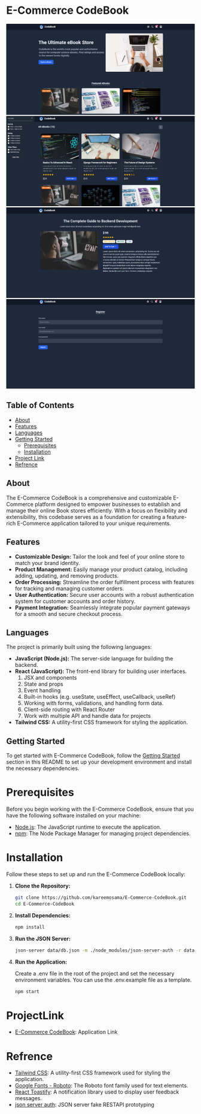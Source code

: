 # E-Commerce CodeBook

![Main Page](https://github.com/kareemosama/E-Commerce-CodeBook/blob/main/public/assets/GitImages/MainPage.png)
![ProductListWithFilter](https://github.com/kareemosama/E-Commerce-CodeBook/blob/main/public/assets/GitImages/ProductListWithFilter.png)
![ProductDetails](https://github.com/kareemosama/E-Commerce-CodeBook/blob/main/public/assets/GitImages/ProductDetails.png)
![Register](https://github.com/kareemosama/E-Commerce-CodeBook/blob/main/public/assets/GitImages/Register.png)

## Table of Contents

- [About](#about)
- [Features](#features)
- [Languages](#languages)
- [Getting Started](#getting-started)
  - [Prerequisites](#prerequisites)
  - [Installation](#installation)
- [Project Link](#Project-Link)
- [Refrence](#Refrence)

## About

The E-Commerce CodeBook is a comprehensive and customizable E-Commerce platform designed to empower businesses to establish and manage their online Book stores efficiently. With a focus on flexibility and extensibility, this codebase serves as a foundation for creating a feature-rich E-Commerce application tailored to your unique requirements.

## Features

- **Customizable Design:** Tailor the look and feel of your online store to match your brand identity.
- **Product Management:** Easily manage your product catalog, including adding, updating, and removing products.
- **Order Processing:** Streamline the order fulfillment process with features for tracking and managing customer orders.
- **User Authentication:** Secure user accounts with a robust authentication system for customer accounts and order history.
- **Payment Integration:** Seamlessly integrate popular payment gateways for a smooth and secure checkout process.

## Languages

The project is primarily built using the following languages:

- **JavaScript (Node.js):** The server-side language for building the backend.
- **React (JavaScript):** The front-end library for building user interfaces.
  1.  JSX and components
  2.  State and props
  3.  Event handling
  4.  Built-in hooks (e.g. useState, useEffect, useCallback, useRef)
  5.  Working with forms, validations, and handling form data.
  6.  Client-side routing with React Router
  7.  Work with multiple API and handle data for projects
- **Tailwind CSS:** A utility-first CSS framework for styling the application.

## Getting Started

To get started with E-Commerce CodeBook, follow the [Getting Started](#getting-started) section in this README to set up your development environment and install the necessary dependencies.

# Prerequisites

Before you begin working with the E-Commerce CodeBook, ensure that you have the following software installed on your machine:

- [Node.js](https://nodejs.org/en/): The JavaScript runtime to execute the application.
- [npm](https://www.npmjs.com/): The Node Package Manager for managing project dependencies.

# Installation

Follow these steps to set up and run the E-Commerce CodeBook locally:

1. **Clone the Repository:**

   ```bash
   git clone https://github.com/kareemosama/E-Commerce-CodeBook.git
   cd E-Commerce-CodeBook

   ```

2. **Install Dependencies:**

   ```bash
   npm install
   ```

3. **Run the JSON Server:**

   ```bash
   json-server data/db.json -m ./node_modules/json-server-auth -r data/route.json --port 8000
   ```

4. **Run the Application:**

   Create a .env file in the root of the project and set the necessary environment variables. You can use the .env.example file as a template.

   ```bash
   npm start
   ```

# ProjectLink

- [E-Commerce CodeBook](https://ecommerce-codebook.netlify.app/): Application Link

# Refrence

- [Tailwind CSS](https://tailwindcss.com): A utility-first CSS framework used for styling the application.
- [Google Fonts - Roboto](https://fonts.google.com/specimen/Roboto): The Roboto font family used for text elements.
- [React Toastify](https://www.npmjs.com/package/react-toastify): A notification library used to display user feedback messages.
- [json server auth](https://www.npmjs.com/package/json-server-auth): JSON server fake RESTAPI prototyping
